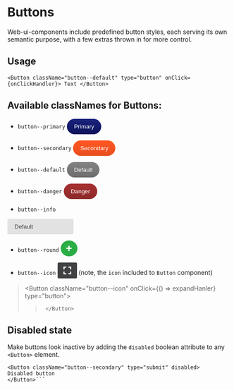 # Buttons

Web-ui-components include predefined button styles, each serving its own semantic purpose, with a few extras thrown in for more control.

## Usage

`<Button className="button--default" type="button"
 onClick={onClickHandler}>
    Text
</Button>`


## Available classNames for Buttons:

- ```button--primary``` <Button type="button" style="background: linear-gradient(#1a237e, #0b1259); color: #fff; padding: 10px 16px; border-radius: 30px; border: none">
   Primary 
</Button>

- ```button--secondary``` <Button type="button" style="background: linear-gradient(#ff5722, #E84E1D); color: #fff; padding: 10px 16px; border-radius: 30px; border: none">
   Secondary 
</Button>


- ```button--default``` <Button type="button" style="background: linear-gradient(#828282, #6d6d6d); color: #fff; padding: 10px 16px; border-radius: 30px; border: none">
   Default 
</Button>


- ```button--danger``` <Button type="button" style="background: linear-gradient(#A83131, #8d2929); color: #fff; padding: 10px 16px; border-radius: 30px; border: none">
   Danger 
</Button>

- ```button--info```
<Button type="button" style="background: #E2E2E2; color: #414042; padding: 10px 16px; border-radius: 3px; border: none; width: 150px;text-align: left">
   Default 
</Button>


- ```button--round```  <Button type="button" style="background: #2aad45; color: #fff; padding: 4px 12px; border-radius: 50%; border: none; font-size: 24px; font-weight: 700"> + </Button>

- ```button--icon``` <Button 
  style="background-color: #414042;
    padding: 2px; color: #fff; padding: 8px 12px; border-radius: 3px; border: none">
<svg style="width: 20px; height: 20px;" aria-hidden="true" focusable="false" data-prefix="fas" data-icon="expand" role="img" xmlns="http://www.w3.org/2000/svg" viewBox="0 0 448 512" class="svg-inline--fa fa-expand fa-w-14 fa-2x"><path fill="currentColor" d="M0 180V56c0-13.3 10.7-24 24-24h124c6.6 0 12 5.4 12 12v40c0 6.6-5.4 12-12 12H64v84c0 6.6-5.4 12-12 12H12c-6.6 0-12-5.4-12-12zM288 44v40c0 6.6 5.4 12 12 12h84v84c0 6.6 5.4 12 12 12h40c6.6 0 12-5.4 12-12V56c0-13.3-10.7-24-24-24H300c-6.6 0-12 5.4-12 12zm148 276h-40c-6.6 0-12 5.4-12 12v84h-84c-6.6 0-12 5.4-12 12v40c0 6.6 5.4 12 12 12h124c13.3 0 24-10.7 24-24V332c0-6.6-5.4-12-12-12zM160 468v-40c0-6.6-5.4-12-12-12H64v-84c0-6.6-5.4-12-12-12H12c-6.6 0-12 5.4-12 12v124c0 13.3 10.7 24 24 24h124c6.6 0 12-5.4 12-12z" class=""></path></svg>
</Button> (note, the `icon` included to `Button` component)


> <Button 
  className="button--icon"
  onClick={() => expandHanler}
  type="button">
>>  <FontAwesomeIcon className="expand" icon={Expand} size="2x" />`
> </Button>`


## Disabled state
Make buttons look inactive by adding the `disabled` boolean attribute to any `<Button>` element.

```
<Button className="button--secondary" type="submit" disabled>
Disabled button            
</Button>```